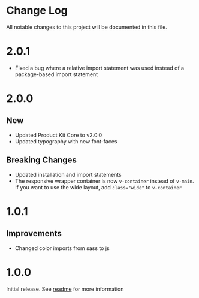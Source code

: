 # Change Log

All notable changes to this project will be documented in this file.

# 2.0.1

- Fixed a bug where a relative import statement was used instead of a package-based import statement

# 2.0.0

## New

- Updated Product Kit Core to v2.0.0
- Updated typography with new font-faces

## Breaking Changes

- Updated installation and import statements
- The responsive wrapper container is now `v-container` instead of `v-main`. If you want to use the wide layout, add `class="wide"` to `v-container`

# 1.0.1

## Improvements

- Changed color imports from sass to js

# 1.0.0

Initial release. See [readme](https://github.com/mercedes-benz/product-kit_vue/blob/main/README.md) for more information
